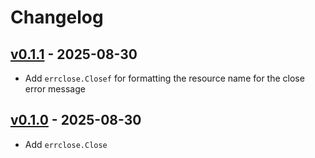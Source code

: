 # Changelog

## [v0.1.1] - 2025-08-30

- Add `errclose.Closef` for formatting the resource name for the close error message

## [v0.1.0] - 2025-08-30

- Add `errclose.Close`

[Unreleased]: https://github.com/hermannm/errclose/compare/v0.1.1...HEAD

[v0.1.1]: https://github.com/hermannm/errclose/compare/v0.1.0...v0.1.1

[v0.1.0]: https://github.com/hermannm/errclose/compare/297d2f4...v0.1.0
